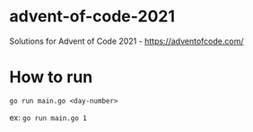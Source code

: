 # advent-of-code-2021
Solutions for Advent of Code 2021 - https://adventofcode.com/

# How to run

`go run main.go <day-number>`

ex:
`go run main.go 1`